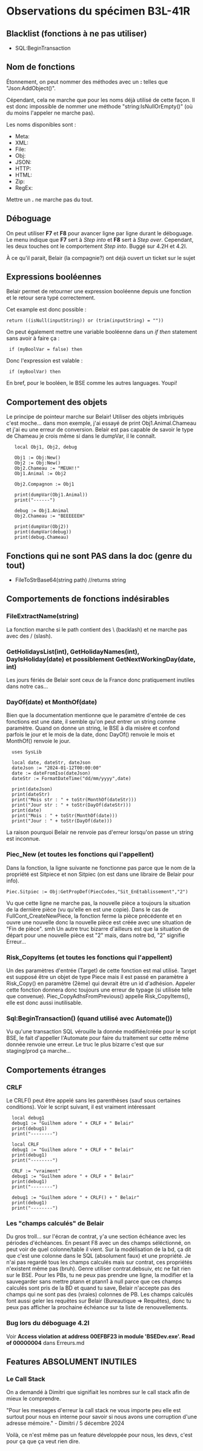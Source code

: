 # Observations du spécimen B3L-41R

## Blacklist (fonctions à ne pas utiliser)
- SQL:BeginTransaction 

## Nom de fonctions
Étonnement, on peut nommer des méthodes avec un <b>:</b> telles que "Json:AddObject()".

Cépendant, cela ne marche que pour les noms déjà utilisé de cette façon. Il est donc impossible de nommer une méthode "string:IsNullOrEmpty()" (où du moins l'appeler ne marche pas).

Les noms disponibles sont :
 - Meta:
 - XML:
 - File:
 - Obj:
 - JSON:
 - HTTP:
 - HTML:
 - Zip:
 - RegEx:

 Mettre un <b>.</b> ne marche pas du tout.

 ## Déboguage
 On peut utiliser <b>F7</b> et <b>F8</b> pour avancer ligne par ligne durant le déboguage. 
 Le menu indique que <b>F7</b> sert à <i>Step into</i> et <b>F8</b> sert à <i>Step over</i>. Cependant, les deux touches ont le comportement <i>Step into</i>. Buggé sur 4.2H et 4.2I.

 À ce qu'il parait, Belair (la compagnie?) ont déjà ouvert un ticket sur le sujet

 ## Expressions booléennes
 Belair permet de retourner une expression booléenne depuis une fonction et le retour sera typé correctement.

 Cet example est donc possible :
 ```
 return ((isNull(inputString)) or (trim(inputString) = ""))
 ```

 On peut également mettre une variable booléenne dans un <i>if then</i> statement sans avoir à faire ça :

 ```
  if (myBoolVar = false) then
 ```
 Donc l'expression est valable :
 ```
  if (myBoolVar) then
 ```

 En bref, pour le booléen, le BSE comme les autres languages. Youpi!

 ## Comportement des objets

 Le principe de pointeur marche sur Belair!
 Utiliser des objets imbriqués c'est moche... dans mon exemple, j'ai essayé de print Obj1.Animal.Chameau et j'ai eu une erreur de conversion. Belair est pas capable de savoir le type de Chameau je crois même si dans le dumpVar, il le connaît. 

 ```
    local Obj1, Obj2, debug

    Obj1 := Obj:New()
    Obj2 := Obj:New()
    Obj2.Chameau := "MEUH!!"
    Obj1.Animal := Obj2

    Obj2.Compagnon := Obj1

    print(dumpVar(Obj1.Animal))
    print("------")

    debug := Obj1.Animal
    Obj2.Chameau := "BEEEEEEH"

    print(dumpVar(Obj2))
    print(dumpVar(debug))
    print(debug.Chameau)
 ```

## Fonctions qui ne sont PAS dans la doc (genre du tout)
 - FileToStrBase64(string path) //returns string


 ## Comportements de fonctions indésirables
 ### FileExtractName(string)
 La fonction marche si le path contient des \ (backlash) et ne marche pas avec des / (slash).

 ### GetHolidaysList(int), GetHolidayNames(int), DayIsHoliday(date) et possiblement GetNextWorkingDay(date, int)
 Les jours fériés de Belair sont ceux de la France donc pratiquement inutiles dans notre cas...

 ### DayOf(date) et MonthOf(date)
 Bien que la documentation mentionne que le paramètre d'entrée de ces fonctions est une date, il semble qu'on peut entrer un string comme paramètre. Quand on donne un string, le BSE à dla misère et confond parfois le jour et le mois de la date, donc DayOf() renvoie le mois et MonthOf() renvoie le jour.

 ```
   uses SysLib

   local date, dateStr, dateJson
   dateJson := "2024-01-12T00:00:00"
   date := dateFromIso(dateJson)
   dateStr := FormatDateTime("dd/mm/yyyy",date)

   print(dateJson)
   print(dateStr)
   print("Mois str : " + toStr(MonthOf(dateStr)))
   print("Jour str : " + toStr(DayOf(dateStr)))
   print(date)
   print("Mois : " + toStr(MonthOf(date)))
   print("Jour : " + toStr(DayOf(date)))
 ```

 La raison pourquoi Belair ne renvoie pas d'erreur lorsqu'on passe un string est inconnue.

 ### Piec_New (et toutes les fonctions qui l'appellent)
 Dans la fonction, la ligne suivante ne fonctionne pas parce que le nom de la propriété est Sitpiece et non Sitpiec (on est dans une libraire de Belair pour info).
 ```
 Piec.Sitpiec := Obj:GetPropDef(PiecCodes,"Sit_EnEtablissement","2")
 ```

 Vu que cette ligne ne marche pas, la nouvelle pièce a toujours la situation de la dernière pièce (vu qu'elle en est une copie). Dans le cas de FullCont_CreateNewPiece, la fonction ferme la pièce précédente et en ouvre une nouvelle donc la nouvelle pièce est créée avec une situation de "Fin de pièce". smh 
 Un autre truc bizarre d'ailleurs est que la situation de départ pour une nouvelle pièce est "2" mais, dans notre bd, "2" signifie Erreur...

 ### Risk_CopyItems (et toutes les fonctions qui l'appellent)
 Un des paramètres d'entrée (Target) de cette fonction est mal utilisé. Target est supposé être un objet de type Piece mais il est passé en paramètre à Risk_Copy() en paramètre (2ème) qui devrait être un id d'adhésion. Appeler cette fonction donnera donc toujours une erreur de typage (si utilisée telle que convenue).
 Piec_CopyAdhsFromPrevious() appelle Risk_CopyItems(), elle est donc aussi inutilisable.

 ### Sql:BeginTransaction() (quand utilisé avec Automate())
 Vu qu'une transaction SQL vérouille la donnée modifiée/créée pour le script BSE, le fait d'appeller l'Automate pour faire du traitement sur cette même donnée renvoie une erreur. Le truc le plus bizarre c'est que sur staging/prod ça marche...

 ## Comportements étranges

 ### CRLF
 Le CRLF() peut être appelé sans les parenthèses (sauf sous certaines conditions). Voir le script suivant, il est vraiment intéressant

 ```
   local debug1
   debug1 := "Guilhem adore " + CRLF + " Belair"
   print(debug1)
   print("--------")

   local CRLF
   debug1 := "Guilhem adore " + CRLF + " Belair"
   print(debug1)
   print("--------")

   CRLF := "vraiment"
   debug1 := "Guilhem adore " + CRLF + " Belair"
   print(debug1)
   print("--------")

   debug1 := "Guilhem adore " + CRLF() + " Belair"
   print(debug1)
   print("--------")
 ```

 ### Les "champs calculés" de Belair
 Du gros troll... sur l'écran de contrat, y'a une section échéance avec les périodes d'échéances. En pesant F8 avec un des champs séléctionné, on peut voir de quel colonne/table il vient. Sur la modélisation de la bd, ça dit que c'est une colonne dans le SQL (absolument faux) et une propriété. Je n'ai pas regardé tous les champs calculés mais sur contrat, ces propriétés n'existent même pas (bruh). Genre utiliser contrat.debsuiv, etc ne fait rien sur le BSE. Pour les PBs, tu ne peux pas prendre une ligne, la modifier et la sauvegarder sans mettre ptann et ptann1 à null parce que ces champs calculés sont pris de la BD et quand tu save, Belair n'accepte pas des champs qui ne sont pas des (vraies) colonnes de PB. Les champs calculés font aussi geler les requêtes sur Belair (Bureautique => Requêtes), donc tu peux pas afficher la prochaine échéance sur ta liste de renouvellements. 

 ### Bug lors du déboguage 4.2I 

 Voir <b>Access violation at address 00EFBF23 in module 'BSEDev.exe'. Read of 00000004</b> dans Erreurs.md

 ## Features ABSOLUMENT INUTILES

 ### Le Call Stack

 On a demandé à Dimitri que signifiait les nombres sur le call stack afin de mieux le comprendre.

 "Pour les messages d'erreur la call stack ne vous importe peu elle est surtout pour nous en interne pour savoir si nous avons une corruption d'une adresse mémoire." - Dimitri / 5 décembre 2024

 Voilà, ce n'est même pas un feature développée pour nous, les devs, c'est pour ça que ça veut rien dire.

